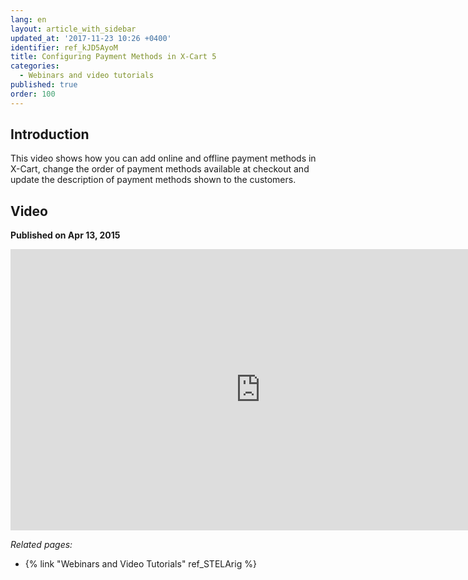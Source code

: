 ```yaml
---
lang: en
layout: article_with_sidebar
updated_at: '2017-11-23 10:26 +0400'
identifier: ref_kJD5AyoM
title: Configuring Payment Methods in X-Cart 5
categories:
  - Webinars and video tutorials
published: true
order: 100
---
```



## Introduction

This video shows how you can add online and offline payment methods in X-Cart, change the order of payment methods available at checkout and update the description of payment methods shown to the customers.

## Video
**Published on Apr 13, 2015**
<iframe class="youtube-player" type="text/html" style="width: 800px; height: 450px" src="https://www.youtube.com/embed/wyXsPRi5MN0" frameborder="0"></iframe>


_Related pages:_

*   {% link "Webinars and Video Tutorials" ref_STELArig %}

